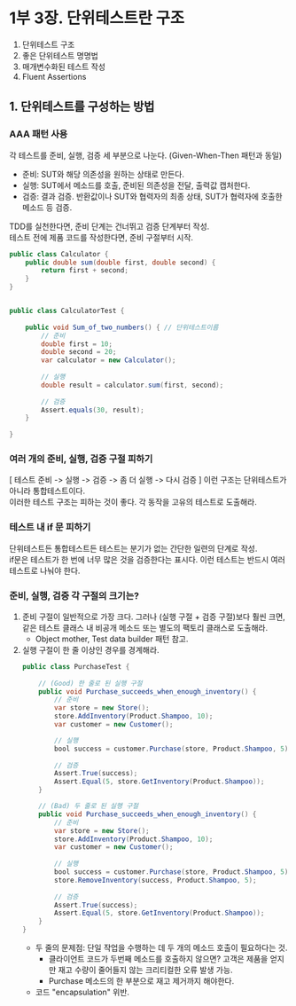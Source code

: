 # 1부 3장. 단위테스트란 구조

1. 단위테스트 구조
2. 좋은 단위테스트 명명법
3. 매개변수화된 테스트 작성
4. Fluent Assertions


## 1. 단위테스트를 구성하는 방법


### AAA 패턴 사용

각 테스트를 준비, 실행, 검증 세 부분으로 나눈다. (Given-When-Then 패턴과 동일)   
- 준비: SUT와 해당 의존성을 원하는 상태로 만든다.
- 실행: SUT에서 메소드를 호출, 준비된 의존성을 전달, 출력값 캡처한다.
- 검증: 결과 검증. 반환값이나 SUT와 협력자의 최종 상태, SUT가 협력자에 호출한 메소드 등 검증.

TDD를 실천한다면, 준비 단계는 건너뛰고 검증 단계부터 작성.   
테스트 전에 제품 코드를 작성한다면, 준비 구절부터 시작.   

```java
public class Calculator {
    public double sum(double first, double second) {
		return first + second;
    }
} 


public class CalculatorTest {
	
	public void Sum_of_two_numbers() { // 단위테스트이름
		// 준비
        double first = 10;
		double second = 20;
		var calculator = new Calculator();
		
        // 실행
        double result = calculator.sum(first, second);
        
        // 검증
        Assert.equals(30, result);
    }
	
}
```


### 여러 개의 준비, 실행, 검증 구절 피하기

[ 테스트 준비 -> 실행 -> 검증 -> 좀 더 실행 -> 다시 검증 ] 이런 구조는 단위테스트가 아니라 통합테스트이다.   
이러한 테스트 구조는 피하는 것이 좋다. 각 동작을 고유의 테스트로 도출해라.


### 테스트 내 if 문 피하기

단위테스트든 통합테스트든 테스트는 분기가 없는 간단한 일련의 단계로 작성.   
if문은 테스트가 한 번에 너무 많은 것을 검증한다는 표시다. 이런 테스트는 반드시 여러 테스트로 나눠야 한다.


### 준비, 실행, 검증 각 구절의 크기는?

1. 준비 구절이 일반적으로 가장 크다. 그러나 (실행 구절 + 검증 구절)보다 훨씬 크면, 같은 테스트 클래스 내 비공개 메소드 또는 별도의 팩토리 클래스로 도출해라.
   - Object mother, Test data builder 패턴 참고.
2. 실행 구절이 한 줄 이상인 경우를 경계해라.
    ```java
    public class PurchaseTest {
        
        // (Good) 한 줄로 된 실행 구절
        public void Purchase_succeeds_when_enough_inventory() {
            // 준비
            var store = new Store();
            store.AddInventory(Product.Shampoo, 10);
            var customer = new Customer();
    
            // 실행
            bool success = customer.Purchase(store, Product.Shampoo, 5);
            
            // 검증
            Assert.True(success);
            Assert.Equal(5, store.GetInventory(Product.Shampoo));
        }
    
        // (Bad) 두 줄로 된 실행 구절
        public void Purchase_succeeds_when_enough_inventory() {
            // 준비
            var store = new Store();
            store.AddInventory(Product.Shampoo, 10);
            var customer = new Customer();
            
            // 실행
            bool success = customer.Purchase(store, Product.Shampoo, 5);
            store.RemoveInventory(success, Product.Shampoo, 5);
            
            // 검증
            Assert.True(success);
            Assert.Equal(5, store.GetInventory(Product.Shampoo));
        }
    }
    ```
   - 두 줄의 문제점: 단일 작업을 수행하는 데 두 개의 메소드 호출이 필요하다는 것.
     - 클라이언트 코드가 두번째 메소드를 호출하지 않으면? 고객은 제품을 얻지만 재고 수량이 줄어들지 않는 크리티컬한 오류 발생 가능.
     - Purchase 메소드의 한 부분으로 재고 제거까지 해야한다.
   - 코드 "encapsulation" 위반. 

